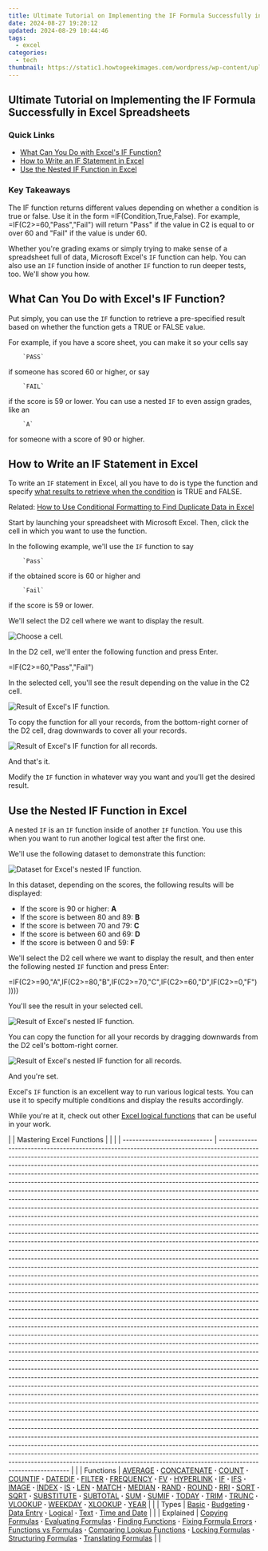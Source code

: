```yaml
---
title: Ultimate Tutorial on Implementing the IF Formula Successfully in Excel Spreadsheets
date: 2024-08-27 19:20:12
updated: 2024-08-29 10:44:46
tags:
  - excel
categories:
  - tech
thumbnail: https://static1.howtogeekimages.com/wordpress/wp-content/uploads/2021/05/MS-excel-logo-675.png
---
```


## Ultimate Tutorial on Implementing the IF Formula Successfully in Excel Spreadsheets

### Quick Links

* [What Can You Do with Excel's IF Function?](https://extra-lessons.techidaily.com/high-definition-audio-essentials-the-top-6-mics-for-livestreaming/)
* [How to Write an IF Statement in Excel](https://ai-vdieo-software.techidaily.com/new-best-split-screen-video-apps-for-ios-and-android/)
* [Use the Nested IF Function in Excel](https://article-files.techidaily.com/25-top-rated-gratis-online-photography-tools-for-2024/)

### Key Takeaways

 The IF function returns different values depending on whether a condition is true or false. Use it in the form =IF(Condition,True,False). For example, =IF(C2>=60,"Pass","Fail") will return "Pass" if the value in C2 is equal to or over 60 and "Fail" if the value is under 60.

 Whether you're grading exams or simply trying to make sense of a spreadsheet full of data, Microsoft Excel's `IF` function can help. You can also use an `IF` function inside of another `IF` function to run deeper tests, too. We'll show you how.

##  What Can You Do with Excel's IF Function?

 Put simply, you can use the `IF` function to retrieve a pre-specified result based on whether the function gets a TRUE or FALSE value.

 For example, if you have a score sheet, you can make it so your cells say

        `PASS`
    
 if someone has scored 60 or higher, or say

        `FAIL`
    
 if the score is 59 or lower. You can use a nested `IF` to even assign grades, like an

        `A`
    
 for someone with a score of 90 or higher.

##  How to Write an IF Statement in Excel

 To write an `IF` statement in Excel, all you have to do is type the function and specify [what results to retrieve when the condition](https://instagram-clips.techidaily.com/how-to-share-igtv-videos-to-facebook-3-ways-for-2024/) is TRUE and FALSE.

Related: [How to Use Conditional Formatting to Find Duplicate Data in Excel](https://instagram-clips.techidaily.com/how-to-share-igtv-videos-to-facebook-3-ways-for-2024/) 

 Start by launching your spreadsheet with Microsoft Excel. Then, click the cell in which you want to use the function.

 In the following example, we'll use the `IF` function to say

        `Pass`
    
 if the obtained score is 60 or higher and

        `Fail`
    
 if the score is 59 or lower.

 We'll select the D2 cell where we want to display the result.

![Choose a cell.](https://static1.howtogeekimages.com/wordpress/wp-content/uploads/2022/09/1-choose-cell-if-function.png) 

 In the D2 cell, we'll enter the following function and press Enter.

=IF(C2>=60,"Pass","Fail")

 In the selected cell, you'll see the result depending on the value in the C2 cell.

![Result of Excel's IF function.](https://static1.howtogeekimages.com/wordpress/wp-content/uploads/2022/09/2-if-function-result-1.png) 

 To copy the function for all your records, from the bottom-right corner of the D2 cell, drag downwards to cover all your records.

![Result of Excel's IF function for all records.](https://static1.howtogeekimages.com/wordpress/wp-content/uploads/2022/09/3-if-function-result-all-records.png) 

 And that's it.

 Modify the `IF` function in whatever way you want and you'll get the desired result.

##  Use the Nested IF Function in Excel

 A nested `IF` is an `IF` function inside of another `IF` function. You use this when you want to run another logical test after the first one.

 We'll use the following dataset to demonstrate this function:

![Dataset for Excel's nested IF function.](https://static1.howtogeekimages.com/wordpress/wp-content/uploads/2022/09/4-dataset-for-excel-nested-if-function.png) 

 In this dataset, depending on the scores, the following results will be displayed:

* If the score is 90 or higher: **A**
* If the score is between 80 and 89: **B**
* If the score is between 70 and 79: **C**
* If the score is between 60 and 69: **D**
* If the score is between 0 and 59: **F**

 We'll select the D2 cell where we want to display the result, and then enter the following nested `IF` function and press Enter:

=IF(C2>=90,"A",IF(C2>=80,"B",IF(C2>=70,"C",IF(C2>=60,"D",IF(C2>=0,"F")))))

 You'll see the result in your selected cell.

![Result of Excel's nested IF function.](https://static1.howtogeekimages.com/wordpress/wp-content/uploads/2022/09/5-nested-if-function-result-1.png) 

 You can copy the function for all your records by dragging downwards from the D2 cell's bottom-right corner.

![Result of Excel's nested IF function for all records.](https://static1.howtogeekimages.com/wordpress/wp-content/uploads/2022/09/6-nested-if-function-result-all-records.png) 

 And you're set.

 Excel's `IF` function is an excellent way to run various logical tests. You can use it to specify multiple conditions and display the results accordingly.

 While you're at it, check out other [Excel logical functions](https://extra-skills.techidaily.com/in-2024-spark-engagement-the-ultimate-list-of-video-text-effects/) that can be useful in your work.

| |  Mastering Excel Functions |                                                                                                                                                                                                                                                                                                                                                                                                                                                                                                                                                                                                                                                                                                                                                                                                                                                                                                                                                                                                                                                                                                                                                                                                                                                                                                                                                                                                                                                                                                                                                                                                                                                                                                                                                                                                                                                                                                                                                                                                                                                                                                                                                                                                                                                                                                                                                                                                                                                                                                                                                                                                                                                                                                                                                                                                                                                                                                                                                                                                                                                                                                                     |  |
| ---------------------------- | ------------------------------------------------------------------------------------------------------------------------------------------------------------------------------------------------------------------------------------------------------------------------------------------------------------------------------------------------------------------------------------------------------------------------------------------------------------------------------------------------------------------------------------------------------------------------------------------------------------------------------------------------------------------------------------------------------------------------------------------------------------------------------------------------------------------------------------------------------------------------------------------------------------------------------------------------------------------------------------------------------------------------------------------------------------------------------------------------------------------------------------------------------------------------------------------------------------------------------------------------------------------------------------------------------------------------------------------------------------------------------------------------------------------------------------------------------------------------------------------------------------------------------------------------------------------------------------------------------------------------------------------------------------------------------------------------------------------------------------------------------------------------------------------------------------------------------------------------------------------------------------------------------------------------------------------------------------------------------------------------------------------------------------------------------------------------------------------------------------------------------------------------------------------------------------------------------------------------------------------------------------------------------------------------------------------------------------------------------------------------------------------------------------------------------------------------------------------------------------------------------------------------------------------------------------------------------------------------------------------------------------------------------------------------------------------------------------------------------------------------------------------------------------------------------------------------------------------------------------------------------------------------------------------------------------------------------------------------------------------------------------------------------------------------------------------------------------------------------------------- |  |
| Functions                    | [AVERAGE](https://win-able.techidaily.com/fixing-overwatch-startup-issues-how-to-get-rid-of-the-persistent-black-screen/) **·** [CONCATENATE](https://fake-location.techidaily.com/is-pgsharp-legal-when-you-are-playing-pokemon-on-xiaomi-redmi-13c-5g-drfone-by-drfone-virtual-android/) **·** [COUNT](https://android-location-track.techidaily.com/how-to-track-a-lost-xiaomi-redmi-note-12t-pro-for-free-drfone-by-drfone-virtual-android/) **·** [COUNTIF](https://win-forum.techidaily.com/complete-tutorial-clearing-out-windows-10-memory-dump-data/) **·** [DATEDIF](https://youtube-data.techidaily.com/n-2024-explore-the-best-historian-content-top-10-youtube-recommendations/) **·** [FILTER](https://youtube-sure.techidaily.com/024-approved-the-ultimate-guide-to-youtube-live-streaming/) **·** [FREQUENCY](https://digital-screen-recording.techidaily.com/new-ideal-low-impact-recording-devices-for-eco-conscious-filmmakers/) **·** [FV](https://on-screen-recording.techidaily.com/updated-2024-approved-enhancing-gaming-experience-with-steam-switch-control/) **·** [HYPERLINK](https://some-guidance.techidaily.com/updated-the-minimalists-guide-to-aerial-imagery-with-dji-spark/) **·** [IF](https://android-unlock.techidaily.com/in-2024-how-to-use-google-assistant-on-your-lock-screen-of-huawei-phone-by-drfone-android/) **·** [IFS](https://screen-recording.techidaily.com/updated-ultimate-techniques-for-precise-iptv-screen-imaging/) **·** [IMAGE](https://screen-mirror.techidaily.com/top-10-airplay-apps-in-xiaomi-redmi-note-12-5g-for-streaming-drfone-by-drfone-android/) **·** [INDEX](https://youtube-help.techidaily.com/in-2024-the-full-course-on-becoming-a-yt-creator-expert/) **·** [IS](https://win-amazing.techidaily.com/new-release-gtx-1650-super-driver-updates-compatible-with-windows-11/) **·** [LEN](https://extra-hints.techidaily.com/scalable-and-stylish-type-in-ae-with-top-choices/) **·** [MATCH](https://extra-guidance.techidaily.com/mirthful-missions-delving-into-the-goofy-movie-vhs-for-2024/) **·** [MEDIAN](https://some-techniques.techidaily.com/in-2024-from-novice-to-expert-the-complete-powerdirector-journey/) **·** [RAND](https://instagram-video-recordings.techidaily.com/updated-master-igtv-edits-top-10-tools-ranked/) **·** [ROUND](https://youtube-zero.techidaily.com/ed-2024-approved-the-quick-pathway-to-establishing-a-video-channel-on-your-phone/) **·** [RRI](https://vp-tips.techidaily.com/2024-approved-quick-cash-on-reddit-here-are-13-ways-for-new-users/) **·** [SORT](https://some-techniques.techidaily.com/2024-approved-gopro-versus-polaroid-editing-faces-vs-cameras-that-shoot-them/) **·** [SQRT](https://screen-video-capture.techidaily.com/in-2024-master-guide-ultimate-tips-for-maximizing-mobizens-screen-capture/) **·** [SUBSTITUTE](https://screen-sharing-recording.techidaily.com/updated-maiden-shoot-revelations-and-critique-for-2024/) **·** [SUBTOTAL](https://phone-solutions.techidaily.com/in-2024-prank-your-friends-easy-ways-to-fake-and-share-google-maps-location-on-oppo-a78-5g-drfone-by-drfone-virtual-android/) **·** [SUM](https://instagram-videos.techidaily.com/updated-steps-to-instagram-verification-and-fan-growth-in-under-150-characters/) **·** [SUMIF](https://on-screen-recording.techidaily.com/pinnacle-platforms-transforming-online-interaction/) **·** [TODAY](https://some-guidance.techidaily.com/2024-approved-unlock-spark-ars-full-potential-with-personalized-lut-implementations/) **·** [TRIM](https://graphic-issues.techidaily.com/regaining-access-to-nvidia-writable-displays/) **·** [TRUNC](https://windows11.techidaily.com/balancing-cpu-and-memory-use-after-news-downloads/) **·** [VLOOKUP](https://extra-tips.techidaily.com/integrate-sound-and-sight-web-studio/) **·** [WEEKDAY](https://youtube-tips.techidaily.com/n-2024-virtual-voyage-youtubes-premier-10-vr-video-experience/) **·** [XLOOKUP](https://android-transfer.techidaily.com/in-2024-5-ways-to-transfer-music-from-asus-rog-phone-7-ultimate-to-other-android-devices-easily-drfone-by-drfone-transfer-from-android-transfer-from-android/) **·** [YEAR](https://facebook-record-videos.techidaily.com/updated-in-2024-captivating-content-the-basics-of-removing-background-from-videos/) |  |
| Types                        | [Basic](https://visual-screen-recording.techidaily.com/in-2024-a-step-by-step-recorder-for-discord-enthusiasts/) **·** [Budgeting](https://easy-unlock-android.techidaily.com/in-2024-how-to-reset-a-realme-narzo-60-pro-5g-phone-that-is-locked-by-drfone-android/) **·** [Data Entry](https://vimeo-videos.techidaily.com/in-2024-high-end-downloads-best-10-apps-for-extracting-vimeo-videos/) **·** [Logical](https://extra-skills.techidaily.com/in-2024-spark-engagement-the-ultimate-list-of-video-text-effects/) **·** [Text](https://video-screen-grab.techidaily.com/updated-the-art-of-smooth-video-transitioning-for-2024/) **·** [Time and Date](https://extra-lessons.techidaily.com/kickstart-your-telegram-promotion-journey-tips-for-newbies/)                                                                                                                                                                                                                                                                                                                                                                                                                                                                                                                                                                                                                                                                                                                                                                                                                                                                                                                                                                                                                                                                                                                                                                                                                                                                                                                                                                                                                                                                                                                                                                                                                                                                                                                                                                                                                                                                                                                                                                                                                                                                                                                                                                                                                                                                                                                                                                                                                                                                                                                                                                               |  |
| Explained                    | [Copying Formulas](https://extra-tips.techidaily.com/in-2024-converting-personal-memories-from-stillness-to-motion/) **·** [Evaluating Formulas](https://youtube-blog.techidaily.com/ed-the-role-of-youtube-images-in-video-promotion-and-discovery-for-2024/) **·** [Finding Functions](https://win11.techidaily.com/renaissance-pc-refresh-with-atlasos/) **·** [Fixing Formula Errors](https://extra-lessons.techidaily.com/step-into-premium-sound-quality-garageband-edition/) **·** [Functions vs Formulas](https://games-able.techidaily.com/is-premium-play-on-demand-worth-it/) **·** [Comparing Lookup Functions](https://tech-revival.techidaily.com/examining-codegpts-capabilities-in-tech-innovation/) **·** [Locking Formulas](https://some-guidance.techidaily.com/in-2024-unveiling-effective-sales-methods/) **·** [Structuring Formulas](https://youtube-docs.techidaily.com/n-2024-automate-playlist-retrieval-from-youtube-directly/) **·** [Translating Formulas](https://extra-tips.techidaily.com/techniques-to-reduce-nausea-while-in-vr/)                                                                                                                                                                                                                                                                                                                                                                                                                                                                                                                                                                                                                                                                                                                                                                                                                                                                                                                                                                                                                                                                                                                                                                                                                                                                                                                                                                                                                                                                                                                                                                                                                                                                                                                                                                                                                                                                                                                                                                                                                                                                                                                                                  |  |

<ins class="adsbygoogle"
     style="display:block"
     data-ad-format="autorelaxed"
     data-ad-client="ca-pub-7571918770474297"
     data-ad-slot="1223367746"></ins>



<ins class="adsbygoogle"
     style="display:block"
     data-ad-client="ca-pub-7571918770474297"
     data-ad-slot="8358498916"
     data-ad-format="auto"
     data-full-width-responsive="true"></ins>
